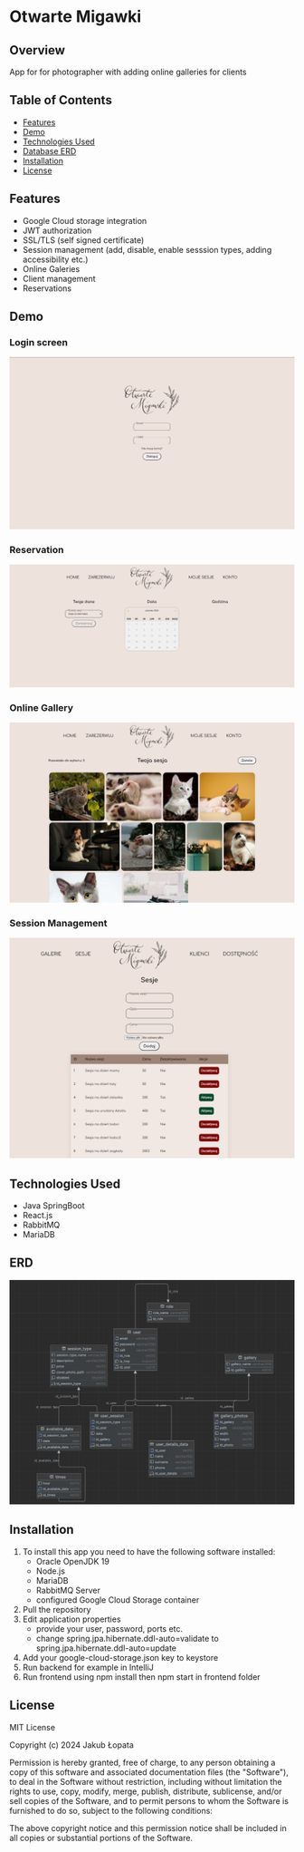 # Otwarte Migawki

## Overview

App for for photographer with adding online galleries for clients

## Table of Contents

- [Features](#features)
- [Demo](#demo)
- [Technologies Used](#technologies-used)
- [Database ERD](#erd)
- [Installation](#installation)
- [License](#license)

## Features


- Google Cloud storage integration
- JWT authorization
- SSL/TLS (self signed certificate)
- Session management (add, disable, enable sesssion types, adding accessibility etc.)
- Online Galeries
- Client management
- Reservations

## Demo

### Login screen
![alt text](https://github.com/Kuboss949/Otwerte-Migawki-v1/blob/main/demo/login.png?raw=true)
### Reservation
![alt text](https://github.com/Kuboss949/Otwerte-Migawki-v1/blob/main/demo/reservation.png?raw=true)
### Online Gallery
![alt text](https://github.com/Kuboss949/Otwerte-Migawki-v1/blob/main/demo/gall.png?raw=true)
### Session Management
![alt text](https://github.com/Kuboss949/Otwerte-Migawki-v1/blob/main/demo/add.png?raw=true)




## Technologies Used

- Java SpringBoot
- React.js
- RabbitMQ
- MariaDB


## ERD


![alt text](https://github.com/Kuboss949/Otwerte-Migawki-v1/blob/main/demo/erd.png?raw=true)

## Installation

1. To install this app you need to have the following software installed:
   - Oracle OpenJDK 19
   - Node.js
   - MariaDB
   - RabbitMQ Server
   - configured Google Cloud Storage container
2. Pull the repository
3. Edit application properties 
    - provide your user, password, ports etc.
    - change spring.jpa.hibernate.ddl-auto=validate to spring.jpa.hibernate.ddl-auto=update
4. Add your google-cloud-storage.json key to keystore
5. Run backend for example in IntelliJ
6. Run frontend using npm install then npm start in frontend folder


## License

MIT License

Copyright (c) 2024 Jakub Łopata

Permission is hereby granted, free of charge, to any person obtaining a copy
of this software and associated documentation files (the "Software"), to deal
in the Software without restriction, including without limitation the rights
to use, copy, modify, merge, publish, distribute, sublicense, and/or sell
copies of the Software, and to permit persons to whom the Software is
furnished to do so, subject to the following conditions:

The above copyright notice and this permission notice shall be included in all
copies or substantial portions of the Software.